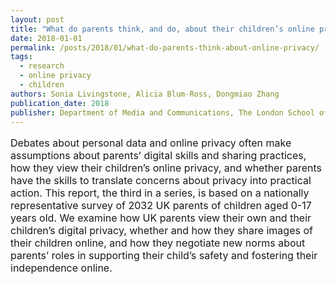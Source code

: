 ```yaml
---
layout: post
title: "What do parents think, and do, about their children’s online privacy?"
date: 2018-01-01
permalink: /posts/2018/01/what-do-parents-think-about-online-privacy/
tags:
  - research
  - online privacy
  - children
authors: Sonia Livingstone, Alicia Blum-Ross, Dongmiao Zhang
publication_date: 2018
publisher: Department of Media and Communications, The London School of Economics and Political Science.
---
```

<style>
  /* Adjust the font size for the entire page */
  body {
    font-size: 14px; /* Change this value to the desired font size */
  }

  /* Adjust the font size for specific elements */
  p, a, .archive-title {
    font-size: 16px; /* Change this value to the desired font size */
  }
</style>
Debates about personal data and online privacy often make assumptions about parents’ digital skills and sharing practices, how they view their children’s online privacy, and whether parents have the skills to translate concerns about privacy into practical action. This report, the third in a series, is based on a nationally representative survey of 2032 UK parents of children aged 0-17 years old. We examine how UK parents view their own and their children’s digital privacy, whether and how they share images of their children online, and how they negotiate new norms about parents’ roles in supporting their child’s safety and fostering their independence online.
